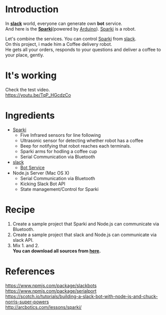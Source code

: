 # Introduction
In **[slack](https://slack.com/)** world, everyone can generate own **bot** service.  
And here is the **[Sparki](http://arcbotics.com/products/sparki/)**(powered by [Arduino](https://www.arduino.cc/)). [Sparki](http://arcbotics.com/products/sparki/) is a robot.  

Let's combine the services. You can control [Sparki](http://arcbotics.com/products/sparki/) from [slack](https://slack.com/).  
On this project, i made him a Coffee delivery robot.  
He gets all your orders, responds to your questions and deliver a coffee to your place, gently.

# It's working
Check the test video.  
https://youtu.be/TqP_HGcdzCo  

# Ingredients
* [Sparki](http://arcbotics.com/products/sparki/)
  * Five Infrared sensors for line following
  * Ultrasonic sensor for detecting whether robot has a coffee
  * Beep for notifying that robot reaches each terminals.
  * Sparki arms for hodling a coffee cup
  * Serial Communication via Bluetooth
* [slack](https://slack.com/)
  * [Bot Service](https://api.slack.com/bot-users)
* Node.js Server (Mac OS X)
  * Serial Communication via Bluetooth
  * Kicking Slack Bot API
  * State management/Control for Sparki

# Recipe
1. Create a sample project that Sparki and Node.js can communicate via Bluetooth.  
2. Create a sample project that slack and Node.js can communicate via slack API.  
3. Mix 1. and 2.  
**You can download all sources from [here](https://github.com/dosuken123/CoffeeServeRobot).**  

# References
https://www.npmjs.com/package/slackbots  
https://www.npmjs.com/package/serialport  
https://scotch.io/tutorials/building-a-slack-bot-with-node-js-and-chuck-norris-super-powers  
http://arcbotics.com/lessons/sparki/  
